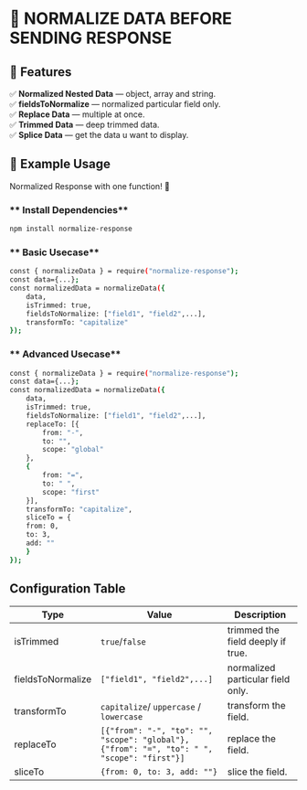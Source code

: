 
# 🚀 NORMALIZE DATA BEFORE SENDING RESPONSE


## **📌 Features** 
✅ **Normalized Nested Data** — object, array and string.    
✅ **fieldsToNormalize** — normalized particular field only.         
✅ **Replace Data** — multiple at once.            
✅ **Trimmed Data** — deep trimmed data.         
✅ **Splice Data** — get the data u want to display.  


## **📖 Example Usage**  
Normalized Response with one function! 🎯  

### ** Install Dependencies**  
```sh
npm install normalize-response
```

### ** Basic Usecase**  
```sh
const { normalizeData } = require("normalize-response");
const data={...};
const normalizedData = normalizeData({
    data,
    isTrimmed: true,
    fieldsToNormalize: ["field1", "field2",...],
    transformTo: "capitalize"
});
```

### ** Advanced Usecase**  
```sh
const { normalizeData } = require("normalize-response");
const data={...};
const normalizedData = normalizeData({
    data,
    isTrimmed: true,
    fieldsToNormalize: ["field1", "field2",...],
    replaceTo: [{
        from: "-",
        to: "",
        scope: "global"
    },
    {
        from: "=",
        to: " ",
        scope: "first"
    }],
    transformTo: "capitalize",
    sliceTo = {
    from: 0,
    to: 3,
    add: ""
    }
});
```
## Configuration Table

| Type      | Value     | Description                                      |
|---------  |---------- |--------------------------------------------------|
| isTrimmed | `true`/`false`    | trimmed the field deeply if true.        |
| fieldsToNormalize | `["field1", "field2",...]` | normalized particular field only. |
| transformTo | `capitalize`/ `uppercase` / `lowercase` | transform the field. |
| replaceTo | `[{"from": "-", "to": "", "scope": "global"}, {"from": "=", "to": " ", "scope": "first"}]` | replace the field. |
| sliceTo | `{from: 0, to: 3, add: ""}` | slice the field. |
